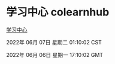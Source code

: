# 学习中心 colearnhub
[学习中心](http://59.174.27.195:56308/colearnhub/)

2022年 06月 07日 星期二 01:10:02 CST

2022年 06月 06日 星期一 17:10:02 GMT
